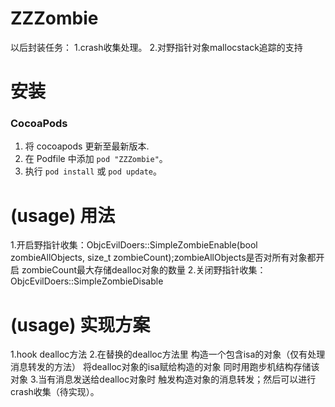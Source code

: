 # ZZZombie

以后封装任务：
1.crash收集处理。
2.对野指针对象mallocstack追踪的支持


安装
==============

### CocoaPods

1. 将 cocoapods 更新至最新版本.
2. 在 Podfile 中添加 `pod "ZZZombie"`。
3. 执行 `pod install` 或 `pod update`。

(usage) 用法
==============
1.开启野指针收集：ObjcEvilDoers::SimpleZombieEnable(bool zombieAllObjects, size_t zombieCount);zombieAllObjects是否对所有对象都开启 zombieCount最大存储dealloc对象的数量
2.关闭野指针收集：ObjcEvilDoers::SimpleZombieDisable

(usage) 实现方案
==============

1.hook dealloc方法 
2.在替换的dealloc方法里 构造一个包含isa的对象（仅有处理消息转发的方法） 将dealloc对象的isa赋给构造的对象 同时用跑步机结构存储该对象 
3.当有消息发送给dealloc对象时 触发构造对象的消息转发；然后可以进行crash收集（待实现）。
